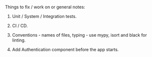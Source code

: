 Things to fix / work on or general notes:

1. Unit / System / Integration tests.

2. CI / CD.

3. Conventions - names of files, typing - use mypy, isort and black for linting.

4. Add Authentication component before the app starts.